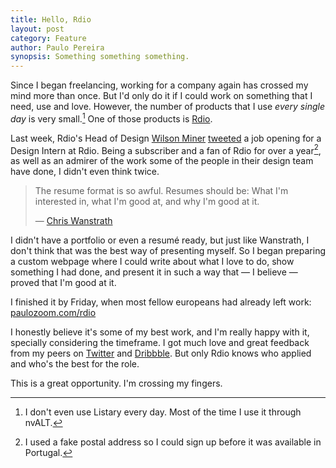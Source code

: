 ```yaml
---
title: Hello, Rdio
layout: post
category: Feature
author: Paulo Pereira
synopsis: Something something something.
---
```


Since I began freelancing, working for a company again has crossed my mind more than once. But I'd only do it if I could work on something that I need, use and love. However, the number of products that I use *every single day* is very small.[^fn-listary] One of those products is [Rdio][rdio].

Last week, Rdio's Head of Design [Wilson Miner][miner] [tweeted][tweet] a job opening for a Design Intern at Rdio. Being a subscriber and a fan of Rdio for over a year[^fn-fake], as well as an admirer of the work some of the people in their design team have done, I didn't even think twice.

> The resume format is so awful. Resumes should be: What I'm interested in, what I'm good at, and why I'm good at it.
> 
> — [Chris Wanstrath][defunkt]

I didn't have a portfolio or even a resumé ready, but just like Wanstrath, I don't think that was the best way of presenting myself. So I began preparing a custom webpage where I could write about what I love to do, show something I had done, and present it in such a way that — I believe — proved that I'm good at it.

I finished it by Friday, when most fellow europeans had already left work: [paulozoom.com/rdio](http://paulozoom.com/rdio)

I honestly believe it's some of my best work, and I'm really happy with it, specially considering the timeframe. I got much love and great feedback from my peers on [Twitter][twitter] and [Dribbble][dribbble]. But only Rdio knows who applied and who's the best for the role.

This is a great opportunity. I'm crossing my fingers.

[^fn-listary]: I don't even use Listary every day. Most of the time I use it through nvALT.

[^fn-fake]: I used a fake postal address so I could sign up before it was available in Portugal.

[rdio]: http://www.rdio.com/
[miner]: http://wilsonminer.com/
[tweet]: https://twitter.com/wilsonminer/status/186930923172929536
[defunkt]: https://twitter.com/defunkt/status/183409973341065216
[dribbble]: http://dribbble.com/shots/504484
[twitter]: https://twitter.com/paulozoom/status/188371013732540417